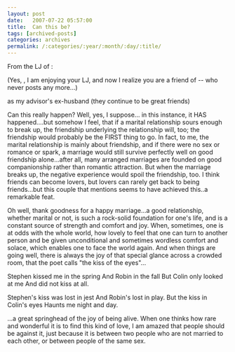 ```yaml
---
layout: post
date:	2007-07-22 05:57:00
title:  Can this be?
tags: [archived-posts]
categories: archives
permalink: /:categories/:year/:month/:day/:title/
---
```

From the LJ of <LJ user="putu99">:

(Yes, <lj user="putu99">, I am enjoying your LJ, and now I realize you are a friend of <LJ user="varshax">-- who never posts any more...)


as my advisor's ex-husband (they continue to be great friends) 


Can this really happen? Well, yes, I suppose... in this instance, it HAS happened....but somehow I feel, that if a marital relationship sours enough to break up, the friendship underlying the relationship will, too; the friendship would probably be the FIRST thing to go. In fact, to me, the marital relationship is mainly about friendship, and if there were no sex or romance or spark, a marriage would still survive perfectly well on good friendship alone...after all, many arranged marriages are founded on good companionship rather than romantic attraction. But when the marriage breaks up, the negative experience would spoil the friendship, too.  I think friends can become lovers, but lovers can rarely get back to being friends...but this couple that <LJ user="putu99"> mentions seems to have achieved this..a remarkable feat.

Oh well, thank goodness for a happy marriage...a good relationship, whether marital or not, is such a rock-solid foundation for one's life, and is a constant source of strength and comfort and joy. When, sometimes, one is at odds with  the whole world, how lovely to feel that one can turn to another person and be given unconditional and sometimes wordless comfort and solace, which enables one to face the world again. And when things are going well, there is always the joy of that special glance across a crowded room, that the poet calls "the kiss of the eyes"...

Stephen kissed me in the spring
And Robin in the fall
But Colin only looked at me
And did not kiss at all.

Stephen's kiss was lost in jest
And Robin's lost in play.
But the kiss in Colin's eyes
Haunts me night and day.

...a great springhead of the joy of being alive. When one thinks how rare and wonderful it is to find this kind of love, I am amazed that people should be against it, just because it is between two people who are not married to each other, or between people of the same sex.
